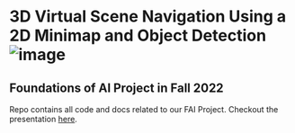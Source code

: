 # 3D Virtual Scene Navigation Using a 2D Minimap and Object Detection![image](https://github.com/user-attachments/assets/b7d91f69-0a00-4676-9110-6d107895f80a)

## Foundations of AI Project in Fall 2022

Repo contains all code and docs related to our FAI Project. Checkout the presentation [here](./FAI%20Final%20Project%20Presentation.pptx).
